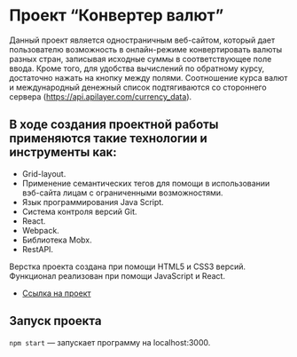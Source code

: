 # Проект “Конвертер валют”

Данный проект является одностраничным веб-сайтом, который дает пользователю возможность в онлайн-режиме конвертировать валюты разных стран, записывая исходные суммы в соответствующее поле ввода. Кроме того, для удобства вычислений по обратному курсу, достаточно нажать на кнопку между полями. Соотношение курса валют и международный денежный список подтягиваются со стороннего сервера (https://api.apilayer.com/currency_data).

## В ходе создания проектной работы применяются такие технологии и инструменты как:

* Grid-layout.
* Применение семантических тегов для помощи в использовании вэб-сайта лицам с ограниченными возможностями.
* Язык программирования Java Script.
* Cистема контроля версий Git.
* React.
* Webpack.
* Библиотека Mobx.
* RestAPI.

Верстка проекта создана при помощи HTML5 и CSS3 версий. Функционал реализован при помощи JavaScript и React.

* [Ссылка на проект](https://sergeyklopov94.github.io/currency-conversion-react/)

## Запуск проекта

`npm start` — запускает программу на localhost:3000.

